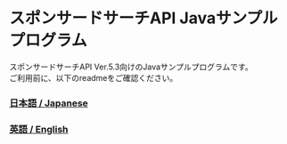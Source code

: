 # スポンサードサーチAPI Javaサンプルプログラム
スポンサードサーチAPI Ver.5.3向けのJavaサンプルプログラムです。<br>
ご利用前に、以下のreadmeをご確認ください。

### [日本語 / Japanese](./readme_JA.txt)
### [英語 / English](./readme_EN.txt)
